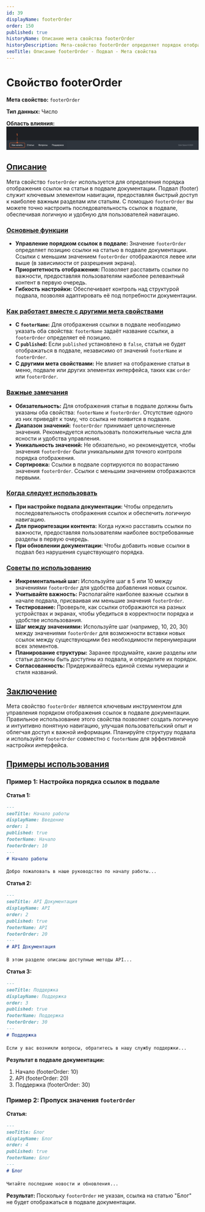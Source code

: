 ```yaml
---
id: 39
displayName: footerOrder
order: 150
published: true
historyName: Описание мета свойства footerOrder
historyDescription: Мета-свойство footerOrder определяет порядок отображения ссылок в подвале документации, улучшая навигацию и доступ к важным разделам.
seoTitle: Описание footerOrder - Подвал - Мета свойства
---
```


# Свойство footerOrder

**Мета свойство:** `footerOrder`

**Тип данных:** Число

**Область влияния:**
![Влияние cвойства](https://raw.githubusercontent.com/SolarSpaceTech/product-documentation-help/refs/heads/main/ru/images/footer-order.png)


## [Описание](description)

Мета свойство `footerOrder` используется для определения порядка отображения ссылок на статьи в подвале документации. Подвал (footer) служит ключевым элементом
навигации, предоставляя быстрый доступ к наиболее важным разделам или статьям. С помощью `footerOrder` вы можете точно настроить последовательность ссылок
в подвале, обеспечивая логичную и удобную для пользователей навигацию.


### [Основные функции](basic-functions)

- **Управление порядком ссылок в подвале:** Значение `footerOrder` определяет позицию ссылки на статью в подвале документации. 
Ссылки с меньшим значением `footerOrder` отображаются левее или выше (в зависимости от разрешения экрана).
- **Приоритетность отображения:** Позволяет расставить ссылки по важности, предоставляя пользователям наиболее релевантный контент в первую очередь.
- **Гибкость настройки:** Обеспечивает контроль над структурой подвала, позволяя адаптировать её под потребности документации.


### [Как работает вместе с другими мета свойствами](with-other-properties)

- **С `footerName`:** Для отображения ссылки в подвале необходимо указать оба свойства: `footerName` задаёт название ссылки, а `footerOrder` определяет её позицию.
- **С `published`:** Если `published` установлено в `false`, статья не будет отображаться в подвале, независимо от значений `footerName` и `footerOrder`.
- **С другими мета свойствами:** Не влияет на отображение статьи в меню, подвале или других элементах интерфейса, таких как `order` или `footerOrder`.


### [Важные замечания](notes)

- **Обязательность:** Для отображения статьи в подвале должны быть указаны оба свойства: `footerName` и `footerOrder`. Отсутствие одного из них приведёт
к тому, что ссылка не появится в подвале.
- **Диапазон значений:** `footerOrder` принимает целочисленные значения. Рекомендуется использовать положительные числа для ясности и удобства управления.
- **Уникальность значений:** Не обязательно, но рекомендуется, чтобы значения `footerOrder` были уникальными для точного контроля порядка отображения.
- **Сортировка:** Ссылки в подвале сортируются по возрастанию значения `footerOrder`. Ссылки с меньшим значением отображаются первыми.


### [Когда следует использовать](when-to-use)

- **При настройке подвала документации:** Чтобы определить последовательность отображения ссылок и обеспечить логичную навигацию.
- **Для приоритезации контента:** Когда нужно расставить ссылки по важности, предоставляя пользователям наиболее востребованные разделы в первую очередь.
- **При обновлении документации:** Чтобы добавить новые ссылки в подвал без нарушения существующего порядка.


### [Советы по использованию](advice)

- **Инкрементальный шаг:** Используйте шаг в 5 или 10 между значениями `footerOrder` для удобства добавления новых ссылок.
- **Учитывайте важность:** Располагайте наиболее важные ссылки в начале подвала, присваивая им меньшие значения `footerOrder`.
- **Тестирование:** Проверьте, как ссылки отображаются на разных устройствах и экранах, чтобы убедиться в корректности порядка и удобстве использования.
- **Шаг между значениями:** Используйте шаг (например, 10, 20, 30) между значениями `footerOrder` для возможности вставки новых ссылок между существующими
без необходимости перенумерации всех элементов.
- **Планирование структуры:** Заранее продумайте, какие разделы или статьи должны быть доступны из подвала, и определите их порядок.
- **Согласованность:** Придерживайтесь единой схемы нумерации и стиля названий.


## [Заключение](conclusion)

Мета свойство `footerOrder` является ключевым инструментом для управления порядком отображения ссылок в подвале документации. Правильное использование
этого свойства позволяет создать логичную и интуитивно понятную навигацию, улучшая пользовательский опыт и облегчая доступ к важной информации.
Планируйте структуру подвала и используйте `footerOrder` совместно с `footerName` для эффективной настройки интерфейса.


## [Примеры использования](examples)

### Пример 1: Настройка порядка ссылок в подвале

**Статья 1:**

```md
---
seoTitle: Начало работы
displayName: Введение
order: 1
published: true
footerName: Начало
footerOrder: 10
---
# Начало работы

Добро пожаловать в наше руководство по началу работы...
```

**Статья 2:**

```md
---
seoTitle: API Документация
displayName: API
order: 2
published: true
footerName: API
footerOrder: 20
---
# API Документация

В этом разделе описаны доступные методы API...
```

**Статья 3:**

```md
---
seoTitle: Поддержка
displayName: Поддержка
order: 3
published: true
footerName: Поддержка
footerOrder: 30
---
# Поддержка

Если у вас возникли вопросы, обратитесь в нашу службу поддержки...
```

**Результат в подвале документации:**

1. Начало (footerOrder: 10)
2. API (footerOrder: 20)
3. Поддержка (footerOrder: 30)


### Пример 2: Пропуск значения `footerOrder`

**Статья:**

```md
---
seoTitle: Блог
displayName: Блог
order: 4
published: true
footerName: Блог
---
# Блог

Читайте последние новости и обновления...
```

**Результат:** Поскольку `footerOrder` не указан, ссылка на статью "Блог" не будет отображаться в подвале документации.
